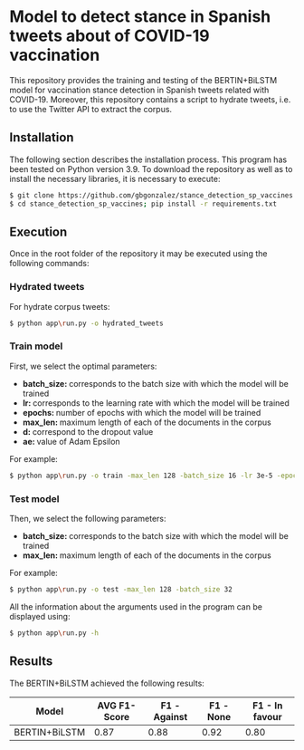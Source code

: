 # Model to detect stance in Spanish tweets about of COVID-19 vaccination  


This repository provides the training and testing of the BERTIN+BiLSTM model for vaccination stance detection in Spanish tweets related with COVID-19. Moreover, this repository contains a script to hydrate tweets, i.e. to use the Twitter API to extract the corpus.

## Installation

The following section describes the installation process. This program has been tested on Python version 3.9. To download the repository as well as to install the necessary libraries, it is necessary to execute:

```bash
$ git clone https://github.com/gbgonzalez/stance_detection_sp_vaccines.git
$ cd stance_detection_sp_vaccines; pip install -r requirements.txt
```

## Execution
Once in the root folder of the repository it may be executed using the following commands:
### Hydrated tweets
For hydrate corpus tweets:
```bash
$ python app\run.py -o hydrated_tweets
```
### Train model
First, we select the optimal parameters:
<ul>
    <li> <b> batch_size: </b> corresponds to the batch size with which the model will be trained </li>
    <li> <b> lr: </b>corresponds to the learning rate with which the model will be trained</li>
    <li> <b> epochs: </b> number of epochs with which the model will be trained</li>
    <li> <b> max_len: </b> maximum length of each of the documents in the corpus</li>
    <li> <b> d: </b>  correspond to the dropout value</li>
    <li> <b> ae: </b> value of Adam Epsilon</li>
</ul>

For example:
```bash
$ python app\run.py -o train -max_len 128 -batch_size 16 -lr 3e-5 -epochs 4 -d 0.3 -ae 1e-8 
```

### Test model
Then, we select the following parameters:
<ul>
    <li> <b> batch_size: </b> corresponds to the batch size with which the model will be trained </li> 
    <li> <b> max_len: </b> maximum length of each of the documents in the corpus</li>
</ul>

For example:
```bash
$ python app\run.py -o test -max_len 128 -batch_size 32
```


All the information about the arguments used in the program can be displayed using:
```bash
$ python app\run.py -h
```

## Results

The BERTIN+BiLSTM achieved the following results:

Model | AVG F1-Score | F1 - Against | F1 - None | F1 - In favour
------------- |----------|--------------|-----------| ------------- 
BERTIN+BiLSTM | 0.87 | 0.88         | 0.92      | 0.80

